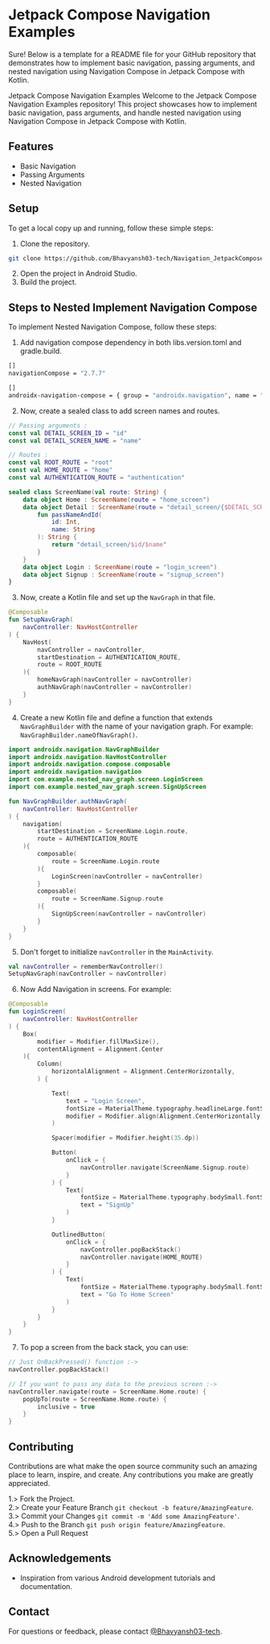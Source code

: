 # Jetpack Compose Navigation Examples


Sure! Below is a template for a README file for your GitHub repository that demonstrates how to implement basic navigation, passing arguments, and nested navigation using Navigation Compose in Jetpack Compose with Kotlin.

Jetpack Compose Navigation Examples
Welcome to the Jetpack Compose Navigation Examples repository! This project showcases how to implement basic navigation, pass arguments, and handle nested navigation using Navigation Compose in Jetpack Compose with Kotlin.

## Features

- Basic Navigation
- Passing Arguments
- Nested Navigation

## Setup

To get a local copy up and running, follow these simple steps:

1. Clone the repository.

```bash
git clone https://github.com/Bhavyansh03-tech/Navigation_JetpackCompose.git
```

2. Open the project in Android Studio.
3. Build the project.

## Steps to Nested Implement Navigation Compose

To implement Nested Navigation Compose, follow these steps:

1. Add navigation compose dependency in both libs.version.toml and gradle.build.

```bash
[]
navigationCompose = "2.7.7"

[]
androidx-navigation-compose = { group = "androidx.navigation", name = "navigation-compose", version.ref = "navigationCompose" }
```


2. Now, create a sealed class to add screen names and routes.

```Kotlin
// Passing arguments :
const val DETAIL_SCREEN_ID = "id"
const val DETAIL_SCREEN_NAME = "name"

// Routes :
const val ROOT_ROUTE = "root"
const val HOME_ROUTE = "home"
const val AUTHENTICATION_ROUTE = "authentication"

sealed class ScreenName(val route: String) {
    data object Home : ScreenName(route = "home_screen")
    data object Detail : ScreenName(route = "detail_screen/{$DETAIL_SCREEN_ID}/{$DETAIL_SCREEN_NAME}"){
        fun passNameAndId(
            id: Int,
            name: String
        ): String {
            return "detail_screen/$id/$name"
        }
    }
    data object Login : ScreenName(route = "login_screen")
    data object Signup : ScreenName(route = "signup_screen")
}
```


3. Now, create a Kotlin file and set up the `NavGraph` in that file.

```Kotlin
@Composable
fun SetupNavGraph(
    navController: NavHostController
) {
    NavHost(
        navController = navController,
        startDestination = AUTHENTICATION_ROUTE,
        route = ROOT_ROUTE
    ){
        homeNavGraph(navController = navController)
        authNavGraph(navController = navController)
    }
}
```


4. Create a new Kotlin file and define a function that extends `NavGraphBuilder` with the name of your navigation graph. For example: `NavGraphBuilder.nameOfNavGraph()`.

```Kotlin
import androidx.navigation.NavGraphBuilder
import androidx.navigation.NavHostController
import androidx.navigation.compose.composable
import androidx.navigation.navigation
import com.example.nested_nav_graph.screen.LoginScreen
import com.example.nested_nav_graph.screen.SignUpScreen

fun NavGraphBuilder.authNavGraph(
    navController: NavHostController
) {
    navigation(
        startDestination = ScreenName.Login.route,
        route = AUTHENTICATION_ROUTE
    ){
        composable(
            route = ScreenName.Login.route
        ){
            LoginScreen(navController = navController)
        }
        composable(
            route = ScreenName.Signup.route
        ){
            SignUpScreen(navController = navController)
        }
    }
}
```


5. Don't forget to initialize `navController` in the `MainActivity`.

```Kotlin
val navController = rememberNavController()
SetupNavGraph(navController = navController)
```


6. Now Add Navigation in screens. For example:

```Kotlin
@Composable
fun LoginScreen(
    navController: NavHostController
) {
    Box(
        modifier = Modifier.fillMaxSize(),
        contentAlignment = Alignment.Center
    ){
        Column(
            horizontalAlignment = Alignment.CenterHorizontally,
        ) {

            Text(
                text = "Login Screen",
                fontSize = MaterialTheme.typography.headlineLarge.fontSize,
                modifier = Modifier.align(Alignment.CenterHorizontally)
            )

            Spacer(modifier = Modifier.height(35.dp))

            Button(
                onClick = {
                    navController.navigate(ScreenName.Signup.route)
                }
            ) {
                Text(
                    fontSize = MaterialTheme.typography.bodySmall.fontSize,
                    text = "SignUp"
                )
            }

            OutlinedButton(
                onClick = {
                    navController.popBackStack()
                    navController.navigate(HOME_ROUTE)
                }
            ) {
                Text(
                    fontSize = MaterialTheme.typography.bodySmall.fontSize,
                    text = "Go To Home Screen"
                )
            }
        }
    }
}
```


7. To pop a screen from the back stack, you can use:

```Kotlin
// Just OnBackPressed() function :->
navController.popBackStack()

// If you want to pass any data to the previous screen :->
navController.navigate(route = ScreenName.Home.route) {
    popUpTo(route = ScreenName.Home.route) {
        inclusive = true
    }
}
```

## Contributing

Contributions are what make the open source community such an amazing place to learn, inspire, and create. Any contributions you make are greatly appreciated.

1.> Fork the Project.\
2.> Create your Feature Branch `git checkout -b feature/AmazingFeature`.\
3.> Commit your Changes `git commit -m 'Add some AmazingFeature'`.\
4.> Push to the Branch `git push origin feature/AmazingFeature`.\
5.> Open a Pull Request

## Acknowledgements

- Inspiration from various Android development tutorials and documentation.
## Contact

For questions or feedback, please contact [@Bhavyansh03-tech](https://github.com/Bhavyansh03-tech).
